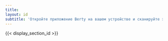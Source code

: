 ```yaml
---
title:
layout: id
subtitle: 'Откройте приложение Berty на вашем устройстве и сканируйте этот код, чтобы отправить запрос в контакты к <span class="c-name"></span>'
---
```


{{< display_section_id >}}
